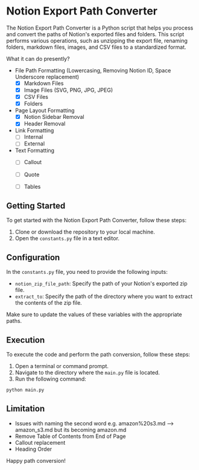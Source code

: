 # Notion Export Path Converter

The Notion Export Path Converter is a Python script that helps you process and convert the paths of Notion's exported files and folders. This script performs various operations, such as unzipping the export file, renaming folders, markdown files, images, and CSV files to a standardized format.

What it can do presently?

- File Path Formatting (Lowercasing, Removing Notion ID, Space Underscore replacement)
    - [x] Markdown Files
    - [x] Image Files (SVG, PNG, JPG, JPEG)
    - [x] CSV Files
    - [x] Folders
- Page Layout Formatting
    - [x] Notion Sidebar Removal
    - [x] Header Removal
- Link Formatting
    - [ ] Internal
    - [ ] External
- Text Formatting
    - [ ] Callout
    - [ ] Quote
    - [ ] Tables


## Getting Started

To get started with the Notion Export Path Converter, follow these steps:

1. Clone or download the repository to your local machine.
2. Open the `constants.py` file in a text editor.

## Configuration

In the `constants.py` file, you need to provide the following inputs:

- `notion_zip_file_path`: Specify the path of your Notion's exported zip file.
- `extract_to`: Specify the path of the directory where you want to extract the contents of the zip file.

Make sure to update the values of these variables with the appropriate paths.

## Execution

To execute the code and perform the path conversion, follow these steps:

1. Open a terminal or command prompt.
2. Navigate to the directory where the `main.py` file is located.
3. Run the following command:

```bash
python main.py
```

## Limitation

- Issues with naming the second word e.g. amazon%20s3.md --> amazon_s3.md but its becoming amazon.md
- Remove Table of Contents from End of Page
- Callout replacement
- Heading Order

Happy path conversion!
